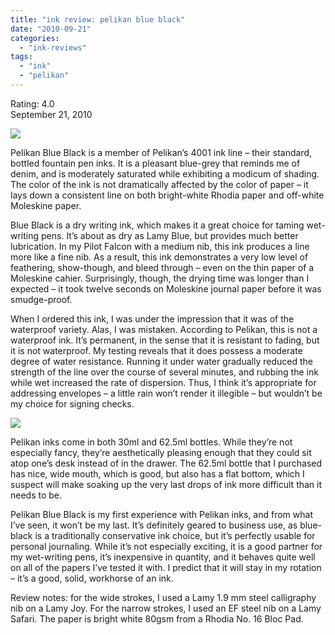 ```yaml
---
title: "ink review: pelikan blue black"
date: "2010-09-21"
categories: 
  - "ink-reviews"
tags: 
  - "ink"
  - "pelikan"
---
```


Rating: 4.0  
September 21, 2010

[![](http://s3.media.squarespace.com/production/1431296/16917466/_PYw92neEA7o/TP6bCN0eqQI/AAAAAAAAAGw/RlBMJQSoS6w/s1600/pelikan%2Bblue%2Bblack.jpg)](http://s3.media.squarespace.com/production/1431296/16917466/_PYw92neEA7o/TP6bCN0eqQI/AAAAAAAAAGw/RlBMJQSoS6w/s1600/pelikan%2Bblue%2Bblack.jpg)

  
Pelikan Blue Black is a member of Pelikan’s 4001 ink line – their standard, bottled fountain pen inks. It is a pleasant blue-grey that reminds me of denim, and is moderately saturated while exhibiting a modicum of shading. The color of the ink is not dramatically affected by the color of paper – it lays down a consistent line on both bright-white Rhodia paper and off-white Moleskine paper.

Blue Black is a dry writing ink, which makes it a great choice for taming wet-writing pens. It’s about as dry as Lamy Blue, but provides much better lubrication. In my Pilot Falcon with a medium nib, this ink produces a line more like a fine nib. As a result, this ink demonstrates a very low level of feathering, show-though, and bleed through – even on the thin paper of a Moleskine cahier. Surprisingly, though, the drying time was longer than I expected – it took twelve seconds on Moleskine journal paper before it was smudge-proof.

When I ordered this ink, I was under the impression that it was of the waterproof variety. Alas, I was mistaken. According to Pelikan, this is not a waterproof ink. It’s permanent, in the sense that it is resistant to fading, but it is not waterproof. My testing reveals that it does possess a moderate degree of water resistance. Running it under water gradually reduced the strength of the line over the course of several minutes, and rubbing the ink while wet increased the rate of dispersion. Thus, I think it’s appropriate for addressing envelopes – a little rain won’t render it illegible – but wouldn’t be my choice for signing checks.

[![](http://s3.media.squarespace.com/production/1431296/16917466/_PYw92neEA7o/TP6a9ZQ8kII/AAAAAAAAAGs/w418xbvP9k0/s1600/pelikan%2Bblue%2Bblack%2Bbottle.jpg)](http://s3.media.squarespace.com/production/1431296/16917466/_PYw92neEA7o/TP6a9ZQ8kII/AAAAAAAAAGs/w418xbvP9k0/s1600/pelikan%2Bblue%2Bblack%2Bbottle.jpg)

  
Pelikan inks come in both 30ml and 62.5ml bottles. While they’re not especially fancy, they’re aesthetically pleasing enough that they could sit atop one’s desk instead of in the drawer. The 62.5ml bottle that I purchased has nice, wide mouth, which is good, but also has a flat bottom, which I suspect will make soaking up the very last drops of ink more difficult than it needs to be.

Pelikan Blue Black is my first experience with Pelikan inks, and from what I’ve seen, it won’t be my last. It’s definitely geared to business use, as blue-black is a traditionally conservative ink choice, but it’s perfectly usable for personal journaling. While it’s not especially exciting, it is a good partner for my wet-writing pens, it’s inexpensive in quantity, and it behaves quite well on all of the papers I’ve tested it with. I predict that it will stay in my rotation – it’s a good, solid, workhorse of an ink.

Review notes: for the wide strokes, I used a Lamy 1.9 mm steel calligraphy nib on a Lamy Joy. For the narrow strokes, I used an EF steel nib on a Lamy Safari. The paper is bright white 80gsm from a Rhodia No. 16 Bloc Pad.
